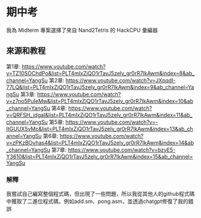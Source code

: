 # 期中考
我為 Midterm 專案選擇了來自 Nand2Tetris 的 HackCPU 彙編器
## 來源和教程
第1章: https://www.youtube.com/watch?v=TZ10SOChdPo&list=PLT4mIxZjQO1rTavJ5zelv_gr0rR7lkAwm&index=8&ab_channel=YangSu
第2章: https://www.youtube.com/watch?v=JXpqdI-77LQ&list=PLT4mIxZjQO1rTavJ5zelv_gr0rR7lkAwm&index=9&ab_channel=YangSu
第3章: https://www.youtube.com/watch?v=z7no5PuIeMw&list=PLT4mIxZjQO1rTavJ5zelv_gr0rR7lkAwm&index=10&ab_channel=YangSu
第4章: https://www.youtube.com/watch?v=QRFSH_jdgaI&list=PLT4mIxZjQO1rTavJ5zelv_gr0rR7lkAwm&index=11&ab_channel=YangSu
第5章: https://www.youtube.com/watch?v=-ItGUUX5vMc&list=PLT4mIxZjQO1rTavJ5zelv_gr0rR7lkAwm&index=13&ab_channel=YangSu
第6章: https://www.youtube.com/watch?v=zPKzBOvhas4&list=PLT4mIxZjQO1rTavJ5zelv_gr0rR7lkAwm&index=14&ab_channel=YangSu
第7章: https://www.youtube.com/watch?v=bzyE5-Y3610&list=PLT4mIxZjQO1rTavJ5zelv_gr0rR7lkAwm&index=15&ab_channel=YangSu
### 解釋
我嘗試自己編寫整個程式碼，但出現了一些問題，所以我從其他人的github程式碼中獲取了二進位程式碼，例如add.sm、pong.asm，並透過chatgpt修復了我的錯誤
